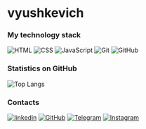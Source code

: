 # vyushkevich

### My technology stack
![HTML](https://img.shields.io/badge/-HTML-333?style=for-the-badge&logo=html5)
![CSS](https://img.shields.io/badge/-CSS-333?style=for-the-badge&logo=css3&logoColor=blue)
![JavaScript](https://img.shields.io/badge/-JavaScript-333?style=for-the-badge&logo=javascript)
![Git](https://img.shields.io/badge/-Git-333?style=for-the-badge&logo=Git)
![GitHub](https://img.shields.io/badge/-GitHub-333?style=for-the-badge&logo=GitHub)

### Statistics on GitHub
![Top Langs](https://github-readme-stats.vercel.app/api/top-langs/?username=omuzalevska&layout=compact&theme=dark)

### Contacts
[![linkedin](https://img.shields.io/badge/-linkedin-333?style=for-the-badge&logo=linkedin&logoColor=white)](https://www.linkedin.com/in/volodymyr-yushkevich-96b14b236/)
[![GitHub](https://img.shields.io/badge/-GitHub-333?style=for-the-badge&logo=GitHub&logoColor=fff)](https://github.com/vyushkevich)
[![Telegram](https://img.shields.io/badge/-Telegram-333?style=for-the-badge&logo=telegram&logoColor=27A0D9)](https://t.me/Mikoto_Misaka)
[![Instagram](https://img.shields.io/badge/-Instagram-333?style=for-the-badge&logo=instagram&logoColor=B4068E)](https://instagram.com/yushkevich_vladimir)
